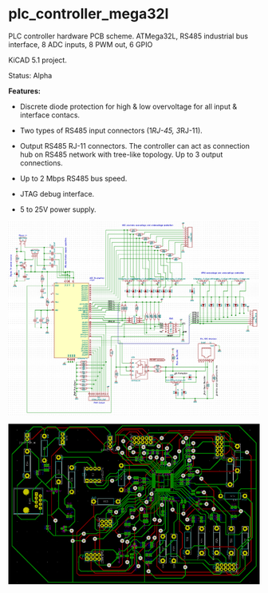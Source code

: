 # plc_controller_mega32l

PLC controller hardware PCB scheme. ATMega32L, RS485 industrial bus interface, 8 ADC inputs, 8 PWM out, 6 GPIO

KiCAD 5.1 project.

Status: Alpha

**Features:**

- Discrete diode protection for high & low overvoltage for all input & interface contacs.

- Two types of RS485 input connectors (1*RJ-45, 3*RJ-11).

- Output RS485 RJ-11 connectors. The controller can act as connection hub on RS485 network with tree-like topology. Up to 3 output connections.

- Up to 2 Mbps RS485 bus speed. 

- JTAG debug interface.

- 5 to 25V power supply.



![KiCAD PLC Scheme Screenshot](doc/scheme_screenshot.png "PLC Scheme Screenshot")

![KiCAD PLC PCB Screenshot](doc/pcb_screenshot.png "PLC PCB Screenshot")
